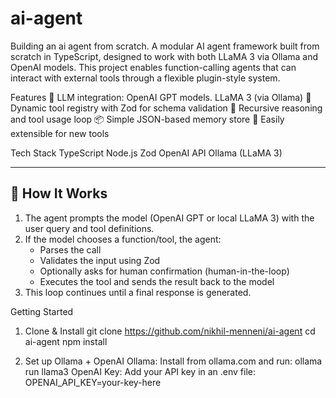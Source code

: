 # ai-agent
Building an ai agent from scratch.
A modular AI agent framework built from scratch in TypeScript, designed to work with both LLaMA 3 via Ollama and OpenAI models. This project enables function-calling agents that can interact with external tools through a flexible plugin-style system.

Features
🧠 LLM integration:
OpenAI GPT models.
LLaMA 3 (via Ollama)
🧰 Dynamic tool registry with Zod for schema validation
🔁 Recursive reasoning and tool usage loop
📦 Simple JSON-based memory store
🔌 Easily extensible for new tools

Tech Stack
TypeScript
Node.js
Zod
OpenAI API 
Ollama (LLaMA 3)

---

## 🧠 How It Works

1. The agent prompts the model (OpenAI GPT or local LLaMA 3) with the user query and tool definitions.
2. If the model chooses a function/tool, the agent:
   - Parses the call
   - Validates the input using Zod
   - Optionally asks for human confirmation (human-in-the-loop)
   - Executes the tool and sends the result back to the model
3. This loop continues until a final response is generated.



Getting Started
1. Clone & Install
git clone https://github.com/nikhil-menneni/ai-agent
cd ai-agent
npm install

3. Set up Ollama + OpenAI
Ollama: Install from ollama.com and run:
ollama run llama3
OpenAI Key: Add your API key in an .env file:
OPENAI_API_KEY=your-key-here
